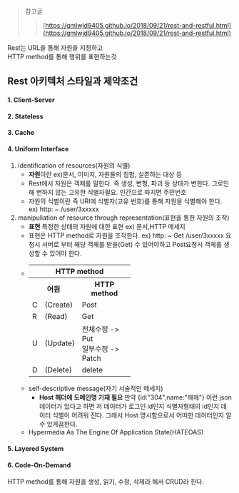 >  참고글
>  >[https://gmlwjd9405.github.io/2018/09/21/rest-and-restful.html](https://gmlwjd9405.github.io/2018/09/21/rest-and-restful.html)  

Rest는 URL을 통해 자원을 지정하고  
HTTP method를 통해 행위를 표현하는것

## Rest 아키텍처 스타일과  제약조건
#### 1. Client-Server
#### 2. Stateless
#### 3. Cache

#### 4. Uniform Interface  
1. identification of resources(자원의 식별)  
    * **자원**이란 ex)문서, 이미지, 자원들의 집합, 실존하는 대상 등 
    * Rest에서 자원은 객체를 말한다. 즉 생성, 변형, 파괴 등 상태가 변한다. 그로인해 변하지 않는 고유한 식별자필요. 인간으로 따지면 주민번호
    * 자원의 식별이란 즉 URI에 식별자(고유 번호)를 통해 자원을 식별해야 한다. ex) http: ~ /user/3xxxxx 
2. manipuliation of resource through representation(표현을 통한 자원의 조작)
    * **표현** 특정한 상태의 자원에 대한 표현 ex) 문서,HTTP 메세지
    * 표현은 HTTP method로 자원을 조작한다. ex) http: ~ Get /user/3xxxxx 요청시 서버로 부터 해당 객체를 받을(Get) 수 있어야하고 Post요청시 객체를 생성할 수 있어야 한다.
    * <table style = "width: 50%;">
        <tr>
            <th colspan="3">HTTP method</th>
        </tr>
        <tr>
            <th colspan="2">어원</th>
            <th>HTTP method</th>
        </tr>
        <tr>
            <td>C</td>
            <td>(Create)</td>
            <td>Post</td>
        </tr>
        <tr>
            <td>R</td>
            <td>(Read)</td>
            <td>Get</td>
        </tr>
        <tr>
            <td>U</td>
            <td>(Update)</td>
            <td>
                전체수정 -> Put<br>
                일부수정 -> Patch
            </td>
        </tr>
        <tr>
            <td>D</td>
            <td>(Delete)</td>
            <td>delete</td>
        </tr>
    </table>
3. self-descriptive message(자기 서술적인 메세지)
    * **Host 헤더에 도메인명 기재 필요** 만약 {id:"304",name:"헤헤"} 이런 json 데이터가 있다고 하면 저 데이터가 로그인 id인지 식별자형태의 id인지 데이터 식별이 어려워 진다. 그래서 Host 명시함으로서 어떠한 데이터인지 알수 있게끔한다. 
4. Hypermedia As The Engine Of Application State(HATEOAS)

#### 5. Layered System  
#### 6. Code-On-Demand


HTTP method를 통해 자원을 생성, 읽기, 수정, 삭제라 해서 CRUD라 한다.





